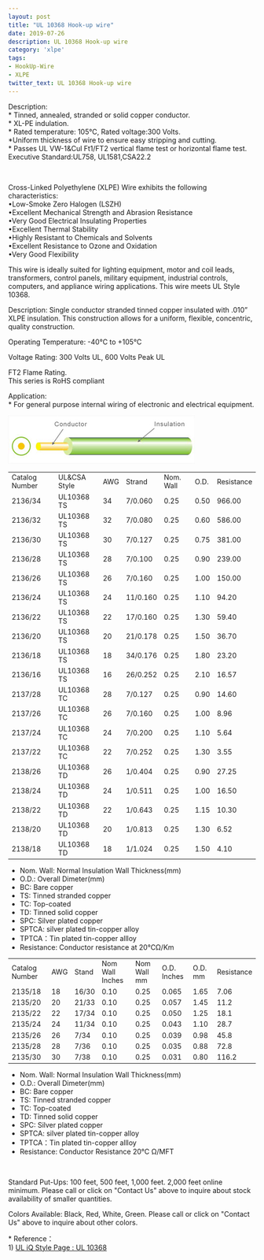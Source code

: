 ```yaml
---
layout: post
title: "UL 10368 Hook-up wire"
date: 2019-07-26
description: UL 10368 Hook-up wire
category: 'xlpe'
tags:
- HookUp-Wire
- XLPE
twitter_text: UL 10368 Hook-up wire
---
```


<p>Description:<br />
* Tinned, annealed, stranded or solid copper conductor.<br />
* XL-PE indulation.<br />
* Rated temperature: 105℃, Rated voltage:300 Volts.<br />
*Uniform thickness of wire to ensure easy stripping and cutting.<br />
* Passes UL VW-1&amp;Cul Ft1/FT2 vertical flame test or horizontal flame test.<br />
Executive Standard:UL758, UL1581,CSA22.2 </p>
<p>&nbsp;</p>
<p>Cross-Linked Polyethylene (XLPE) Wire exhibits the following characteristics:<br />
  •Low-Smoke Zero Halogen (LSZH)<br />
  •Excellent Mechanical Strength and Abrasion Resistance<br />
  •Very Good Electrical Insulating Properties<br />
  •Excellent Thermal Stability<br />
  •Highly Resistant to Chemicals and Solvents<br />
  •Excellent Resistance to Ozone and Oxidation<br />
  •Very Good Flexibility</p>
<p> </p>
<p>This wire is ideally suited for lighting equipment, motor and coil leads, transformers, control panels, military equipment, industrial controls, computers, and appliance wiring applications. This wire meets UL Style 10368. </p>
<p>Description: Single conductor stranded tinned copper insulated with .010” XLPE insulation. This construction allows for a uniform, flexible, concentric, quality construction.</p>
<p>Operating Temperature:  -40°C to +105°C </p>
<p>Voltage Rating: 300 Volts UL, 600 Volts Peak UL</p>
<p>FT2 Flame Rating.<br />
  This series is RoHS compliant</p>
<p>Application:<br />
* For general purpose internal wiring of electronic and electrical equipment. </p>
<p><img src="/assets/images/single-conductor.jpg" alt="UL 10368"  class="img-responsive"/></p>
<div class="table-responsive">
<table  class="table table-bordered table-hover table-condensed">
  <tr>
    <td>Catalog Number </td>
    <td>UL&amp;CSA Style </td>
    <td>AWG</td>
    <td>Strand</td>
    <td>Nom. Wall </td>
    <td>O.D.</td>
    <td>Resistance</td>
  </tr>
  <tr>
    <td>2136/34</td>
    <td>UL10368 TS </td>
    <td>34</td>
    <td>7/0.060</td>
    <td>0.25</td>
    <td>0.50</td>
    <td>966.00</td>
  </tr>
  <tr>
    <td>2136/32</td>
    <td>UL10368 TS </td>
    <td>32</td>
    <td>7/0.080</td>
    <td>0.25</td>
    <td>0.60</td>
    <td>586.00</td>
  </tr>
  <tr>
    <td>2136/30</td>
    <td>UL10368 TS </td>
    <td>30</td>
    <td>7/0.127</td>
    <td>0.25</td>
    <td>0.75</td>
    <td>381.00</td>
  </tr>
  <tr>
    <td>2136/28</td>
    <td>UL10368 TS </td>
    <td>28</td>
    <td>7/0.100</td>
    <td>0.25</td>
    <td>0.90</td>
    <td>239.00</td>
  </tr>
  <tr>
    <td>2136/26</td>
    <td>UL10368 TS </td>
    <td>26</td>
    <td>7/0.160</td>
    <td>0.25</td>
    <td>1.00</td>
    <td>150.00</td>
  </tr>
  <tr>
    <td>2136/24</td>
    <td>UL10368 TS </td>
    <td>24</td>
    <td>11/0.160</td>
    <td>0.25</td>
    <td>1.10</td>
    <td>94.20</td>
  </tr>
  <tr>
    <td>2136/22</td>
    <td>UL10368 TS </td>
    <td>22</td>
    <td>17/0.160</td>
    <td>0.25</td>
    <td>1.30</td>
    <td>59.40</td>
  </tr>
  <tr>
    <td>2136/20</td>
    <td>UL10368 TS </td>
    <td>20</td>
    <td>21/0.178</td>
    <td>0.25</td>
    <td>1.50</td>
    <td>36.70</td>
  </tr>
  <tr>
    <td>2136/18</td>
    <td>UL10368 TS </td>
    <td>18</td>
    <td>34/0.176</td>
    <td>0.25</td>
    <td>1.80</td>
    <td>23.20</td>
  </tr>
  <tr>
    <td>2136/16</td>
    <td>UL10368 TS </td>
    <td>16</td>
    <td>26/0.252</td>
    <td>0.25</td>
    <td>2.10</td>
    <td>16.57</td>
  </tr>
  <tr>
    <td>2137/28</td>
    <td>UL10368
      TC</td>
    <td>28</td>
    <td>7/0.127</td>
    <td>0.25</td>
    <td>0.90</td>
    <td>14.60</td>
  </tr>
  <tr>
    <td>2137/26</td>
    <td>UL10368
      TC</td>
    <td>26</td>
    <td>7/0.160</td>
    <td>0.25</td>
    <td>1.00</td>
    <td>8.96</td>
  </tr>
  <tr>
    <td>2137/24</td>
    <td>UL10368
      TC</td>
    <td>24</td>
    <td>7/0.200</td>
    <td>0.25</td>
    <td>1.10</td>
    <td>5.64</td>
  </tr>
  <tr>
    <td>2137/22</td>
    <td>UL10368
      TC</td>
    <td>22</td>
    <td>7/0.252</td>
    <td>0.25</td>
    <td>1.30</td>
    <td>3.55</td>
  </tr>
  <tr>
    <td>2138/26</td>
    <td>UL10368 TD </td>
    <td>26</td>
    <td>1/0.404</td>
    <td>0.25</td>
    <td>0.90</td>
    <td>27.25</td>
  </tr>
  <tr>
    <td>2138/24</td>
    <td>UL10368 TD </td>
    <td>24</td>
    <td>1/0.511</td>
    <td>0.25</td>
    <td>1.00</td>
    <td>16.50</td>
  </tr>
  <tr>
    <td>2138/22</td>
    <td>UL10368 TD </td>
    <td>22</td>
    <td>1/0.643</td>
    <td>0.25</td>
    <td>1.15</td>
    <td>10.30</td>
  </tr>
  <tr>
    <td>2138/20</td>
    <td>UL10368 TD </td>
    <td>20</td>
    <td>1/0.813</td>
    <td>0.25</td>
    <td>1.30</td>
    <td>6.52</td>
  </tr>
  <tr>
    <td>2138/18</td>
    <td>UL10368 TD </td>
    <td>18</td>
    <td>1/1.024</td>
    <td>0.25</td>
    <td>1.50</td>
    <td>4.10</td>
  </tr>
</table>
</div>
<ul>
  <li>Nom. Wall: Normal Insulation Wall Thickness(mm)</li>
  <li>O.D.: Overall Dimeter(mm)</li>
  <li> BC: Bare copper</li>
  <li> TS: Tinned stranded copper </li>
  <li> TC: Top-coated </li>
  <li> TD: Tinned solid copper </li>
  <li> SPC: Silver plated copper</li>
  <li> SPTCA: silver plated tin-copper alloy</li>
  <li> TPTCA：Tin plated tin-copper allloy</li>
  <li> Resistance: Conductor resistance at 20℃Ω/Km</li>
</ul>
<p></p>
<div class="table-responsive">
<table class="table table-bordered table-hover table-condensed">
  <tr>
    <td >Catalog Number</td>
    <td>AWG</td>
    <td>Stand</td>
    <td>Nom Wall Inches </td>
    <td>Nom Wall mm </td>
    <td>O.D. Inches </td>
    <td>O.D. mm </td>
    <td>Resistance</td>
  </tr>
  <tr>
    <td>2135/18</td>
    <td>18</td>
    <td>16/30</td>
    <td>0.10</td>
    <td>0.25</td>
    <td>0.065</td>
    <td>1.65</td>
    <td>7.06</td>
  </tr>
  <tr>
    <td>2135/20</td>
    <td>20</td>
    <td>21/33</td>
    <td>0.10</td>
    <td>0.25</td>
    <td>0.057</td>
    <td>1.45</td>
    <td>11.2</td>
  </tr>
  <tr>
    <td>2135/22</td>
    <td>22</td>
    <td>17/34</td>
    <td>0.10</td>
    <td>0.25</td>
    <td>0.050</td>
    <td>1.25</td>
    <td>18.1</td>
  </tr>
  <tr>
    <td>2135/24</td>
    <td>24</td>
    <td>11/34</td>
    <td>0.10</td>
    <td>0.25</td>
    <td>0.043</td>
    <td>1.10</td>
    <td>28.7</td>
  </tr>
  <tr>
    <td>2135/26</td>
    <td>26</td>
    <td>7/34</td>
    <td>0.10</td>
    <td>0.25</td>
    <td>0.039</td>
    <td>0.98</td>
    <td>45.8</td>
  </tr>
  <tr>
    <td>2135/28</td>
    <td>28</td>
    <td>7/36</td>
    <td>0.10</td>
    <td>0.25</td>
    <td>0.035</td>
    <td>0.88</td>
    <td>72.8</td>
  </tr>
  <tr>
    <td>2135/30</td>
    <td>30</td>
    <td>7/38</td>
    <td>0.10</td>
    <td>0.25</td>
    <td>0.031</td>
    <td>0.80</td>
    <td>116.2</td>
  </tr>
</table>
</div>
<ul>
  <li>Nom. Wall: Normal Insulation Wall Thickness(mm)</li>
  <li>O.D.: Overall Dimeter(mm)</li>
  <li> BC: Bare copper</li>
  <li> TS: Tinned stranded copper </li>
  <li> TC: Top-coated </li>
  <li> TD: Tinned solid copper </li>
  <li> SPC: Silver plated copper</li>
  <li> SPTCA: silver plated tin-copper alloy</li>
  <li> TPTCA：Tin plated tin-copper allloy</li>
  <li> Resistance: Conductor Resistance 20℃ Ω/MFT</li>
</ul>
<p>&nbsp;</p>
<p>Standard Put-Ups: 100 feet, 500 feet, 1,000 feet.  2,000 feet online minimum.  Please call or click on &quot;Contact Us&quot; above to inquire about stock availability of smaller quantities. </p>
<p>Colors Available:  Black, Red, White, Green.  Please call or click on &quot;Contact Us&quot; above to inquire about other colors. <br />
</p>
<p>* Reference：<br />
  1)  <a href="http://iq.ul.com/awm/stylepage.aspx?Style=10368" target="_blank">UL iQ Style Page : UL 10368 </a></p>
<p>&nbsp;</p>


